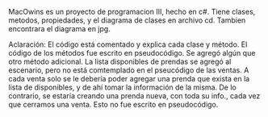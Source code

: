 MacOwins es un proyecto de programacion III, hecho en c#. Tiene clases, metodos, propiedades, y el diagrama de clases en archivo cd. Tambien encontrara el diagrama en jpg.

Aclaración: El código está comentado y explica cada clase y método.
            El código de los métodos fue escrito en pseudocódigo.
            Se agregó algún que otro método adicional.
            La lista disponibles de prendas se agregó al escenario, pero no está comtemplado en el pseucódigo de las ventas. A cada venta solo se le debería poder agregar una prenda que exista en la lista de disponibles, y de ahí tomar la información de la misma. De lo contrario, se estaría creando una prenda nueva, con toda su info., cada vez que cerramos una venta. Esto no fue escrito en pseudocódigo.
